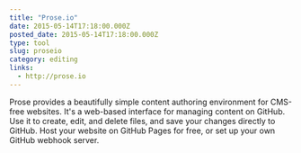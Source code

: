 ```yaml
---
title: "Prose.io"
date: 2015-05-14T17:18:00.000Z
posted_date: 2015-05-14T17:18:00.000Z
type: tool
slug: proseio
category: editing
links:
  - http://prose.io
---
```

Prose provides a beautifully simple content authoring environment for CMS-free websites. It's a web-based interface for managing content on GitHub. Use it to create, edit, and delete files, and save your changes directly to GitHub. Host your website on GitHub Pages for free, or set up your own GitHub webhook server.




